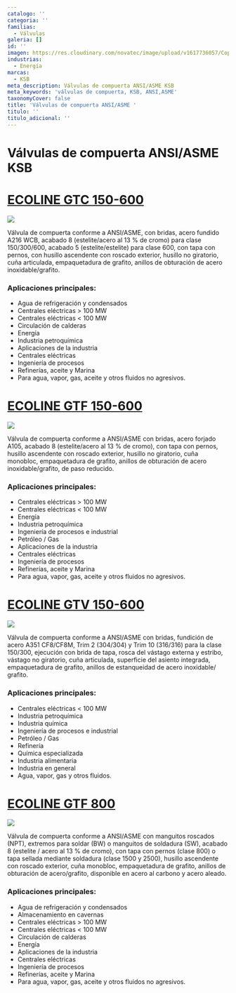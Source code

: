 ```yaml
---
catalogo: ''
categoria: ''
familias:
  - Válvulas
galeria: []
id: ''
imagen: https://res.cloudinary.com/novatec/image/upload/v1617736057/Copia_de_Dise%C3%B1o_sin_t%C3%ADtulo_41_br7ap8.png
industrias:
  - Energía
marcas:
  - KSB
meta_description: Válvulas de compuerta ANSI/ASME KSB
meta_keywords: 'válvulas de compuerta, KSB, ANSI,ASME'
taxonomyCover: false
title: 'Válvulas de compuerta ANSI/ASME '
titulo: ''
titulo_adicional: ''
---
```





# **Válvulas de compuerta ANSI/ASME KSB**

# [**ECOLINE GTC 150-600**](https://products.ksb.com/es-es/productos/valvulas/ecoline-gtc-150-600-31620)

![](https://res.cloudinary.com/novatec/v1596751887/es000774-ecoline-gtc-150-600_bens3u.png)

Válvula de compuerta conforme a ANSI/ASME, con bridas, acero fundido A216 WCB, acabado 8 (estelite/acero al 13 % de cromo) para clase 150/300/600, acabado 5 (estelite/estelite) para clase 600, con tapa con pernos, con husillo ascendente con roscado exterior, husillo no giratorio, cuña articulada, empaquetadura de grafito, anillos de obturación de acero inoxidable/grafito.

### **Aplicaciones principales:**

- Agua de refrigeración y condensados
- Centrales eléctricas > 100 MW
- Centrales eléctricas < 100 MW
- Circulación de calderas
- Energía
- Industria petroquímica
- Aplicaciones de la industria
- Centrales eléctricas
- Ingeniería de procesos
- Refinerías, aceite y Marina
- Para agua, vapor, gas, aceite y otros fluidos no agresivos.

# [**ECOLINE GTF 150-600**](https://products.ksb.com/es-es/productos/valvulas/valvulas-asme-ansi/ecoline-gtf-150-600-31642)

![](https://res.cloudinary.com/novatec/v1596752194/es000611-ecoline-gtf-150-600_vo1w4r.png)

Válvula de compuerta conforme a ANSI/ASME con bridas, acero forjado A105, acabado 8 (estelite/acero al 13 % de cromo), con tapa con pernos, husillo ascendente con roscado exterior, husillo no giratorio, cuña monobloc, empaquetadura de grafito, anillos de obturación de acero inoxidable/grafito, de paso reducido.

### **Aplicaciones principales:**

- Centrales eléctricas > 100 MW
- Centrales eléctricas < 100 MW
- Energía
- Industria petroquímica
- Ingeniería de procesos e industrial
- Petróleo / Gas
- Aplicaciones de la industria
- Centrales eléctricas
- Ingeniería de procesos
- Refinerías, aceite y Marina
- Para agua, vapor, gas, aceite y otros fluidos no agresivos.

# [**ECOLINE GTV 150-600**](https://products.ksb.com/es-es/productos/valvulas/valvulas-asme-ansi/ecoline-gtv-150-600-31634)

![](https://res.cloudinary.com/novatec/v1596752318/es000373-ecoline-gtv-150-300_rnluyz.png)

Válvula de compuerta conforme a ANSI/ASME con bridas, fundición de acero A351 CF8/CF8M, Trim 2 (304/304) y Trim 10 (316/316) para la clase 150/300, ejecución con brida de tapa, rosca del vástago externa y estribo, vástago no giratorio, cuña articulada, superficie del asiento integrada, empaquetadura de grafito, anillos de estanqueidad de acero inoxidable/ grafito.

### **Aplicaciones principales:**

- Centrales eléctricas < 100 MW
- Industria petroquímica
- Industria química
- Ingeniería de procesos e industrial
- Petróleo / Gas
- Refinería
- Química especializada
- Industria alimentaria
- Industria en general
- Agua, vapor, gas y otros fluidos.

# [**ECOLINE GTF 800**](https://products.ksb.com/es-es/productos/valvulas/ecoline-gtf-800-31570)

![](https://res.cloudinary.com/novatec/v1596752442/es000797-ecoline-gtf-800-2500_btk8cc.png)

Válvula de compuerta conforme a ANSI/ASME con manguitos roscados (NPT), extremos para soldar (BW) o manguitos de soldadura (SW), acabado 8 (estelite / acero al 13 % de cromo), con tapa con pernos (clase 800) o tapa sellada mediante soldadura (clase 1500 y 2500), husillo ascendente con roscado exterior, cuña monobloc, empaquetadura de grafito, anillos de obturación de acero/grafito, disponible en acero al carbono y acero aleado.

### **Aplicaciones principales:**

- Agua de refrigeración y condensados
- Almacenamiento en cavernas
- Centrales eléctricas > 100 MW
- Centrales eléctricas < 100 MW
- Circulación de calderas
- Energía
- Aplicaciones de la industria
- Centrales eléctricas
- Ingeniería de procesos
- Refinerías, aceite y Marina
- Para agua, vapor, gas, aceite y otros fluidos no agresivos.
